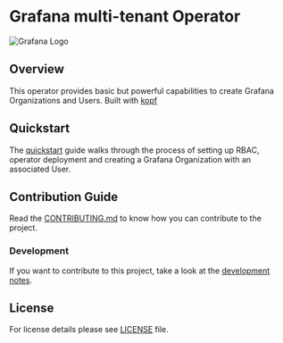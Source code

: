 # Grafana multi-tenant Operator

![Grafana Logo](assets/grafana-logo.png)


## Overview

This operator provides basic but powerful capabilities to create Grafana Organizations and Users.
Built with [kopf](https://github.com/zalando-incubator/kopf)


## Quickstart

The [quickstart](docs/QUICKSTART.md) guide walks through the process of setting up RBAC, operator deployment
and creating a Grafana Organization with an associated User.


## Contribution Guide

Read the [CONTRIBUTING.md](CONTRIBUTING.md) to know how you can contribute to the project.


### Development

If you want to contribute to this project, take a look at the [development notes](docs/DEVELOPMENT.md).


## License

For license details please see [LICENSE](LICENSE) file.
